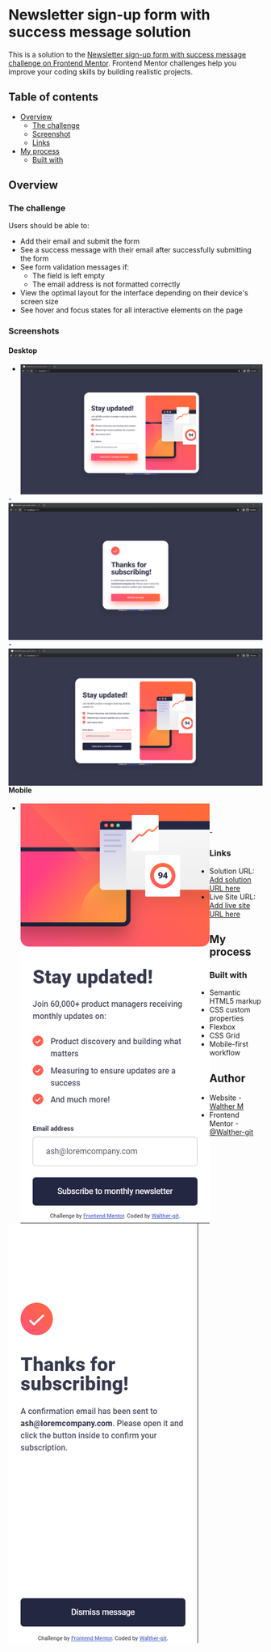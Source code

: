 # Newsletter sign-up form with success message solution

This is a solution to the [Newsletter sign-up form with success message challenge on Frontend Mentor](https://www.frontendmentor.io/challenges/newsletter-signup-form-with-success-message-3FC1AZbNrv). Frontend Mentor challenges help you improve your coding skills by building realistic projects. 

## Table of contents

- [Overview](#overview)
  - [The challenge](#the-challenge)
  - [Screenshot](#screenshot)
  - [Links](#links)
- [My process](#my-process)
  - [Built with](#built-with)
## Overview

### The challenge

Users should be able to:

- Add their email and submit the form
- See a success message with their email after successfully submitting the form
- See form validation messages if:
  - The field is left empty
  - The email address is not formatted correctly
- View the optimal layout for the interface depending on their device's screen size
- See hover and focus states for all interactive elements on the page

### Screenshots

#### Desktop
- <img align="left" alt="Screen" src="https://raw.githubusercontent.com/Walther-git/Newsletter-sign-up-form-with-success-message/main/screenshots/desktop-hover.png">
<br>
- <img align="left" alt="Screen" src="https://raw.githubusercontent.com/Walther-git/Newsletter-sign-up-form-with-success-message/main/screenshots/desktop-succes.png">
<br>
- <img align="left" alt="Screen" src="https://raw.githubusercontent.com/Walther-git/Newsletter-sign-up-form-with-success-message/main/screenshots/desktop-valid.png">

#### Mobile

- <img align="left" alt="Screen" src="https://raw.githubusercontent.com/Walther-git/Newsletter-sign-up-form-with-success-message/main/screenshots/mobile.png">
<br>
- <img align="left" alt="Screen" src="https://raw.githubusercontent.com/Walther-git/Newsletter-sign-up-form-with-success-message/main/screenshots/mobile-succes.png">
<br>


### Links

- Solution URL: [Add solution URL here](https://your-solution-url.com)
- Live Site URL: [Add live site URL here](https://walther-git.github.io/Newsletter-sign-up-form-with-success-message/)

## My process

### Built with

- Semantic HTML5 markup
- CSS custom properties
- Flexbox
- CSS Grid
- Mobile-first workflow

## Author

- Website - [Walther M](https://github.com/Walther-git)
- Frontend Mentor - [@Walther-git](https://www.frontendmentor.io/profile/Walther-git)
